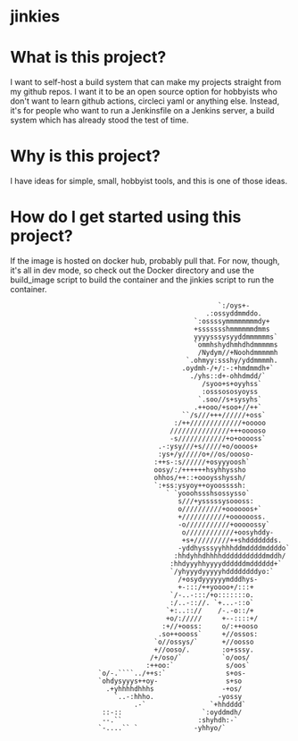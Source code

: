 # jinkies
# What is this project?
I want to self-host a build system that can make my projects straight from my github repos. 
I want it to be an open source option for hobbyists who don't want to learn github actions, circleci yaml or
anything else. Instead, it's for people who want to run a Jenkinsfile on a Jenkins server, a build system
which has already stood the test of time.

# Why is this project?
I have ideas for simple, small, hobbyist tools, and this is one of those ideas.

# How do I get started using this project?
If the image is hosted on docker hub, probably pull that. For now, though, it's all in dev mode, so 
check out the Docker directory and use the build_image script to build the container and the jinkies script to run the container.


                                                                                                    
                                                        `:/oys+-                                    
                                                     .:ossyddmmddo.                                 
                                                  `:ossssymmmmmmmmdy+                               
                                                  +ssssssshmmmmmmdmms                               
                                                  yyyysssysyyddmmmmmms`                             
                                                  `ommhshydhmhdhdmmmmms                             
                                                   /Nydym//+Noohdmmmmmh                             
                                                `.ohmyy:ssshy/yddmmmmh.                             
                                               .oydmh-/+/:-:+hmdmmdh+`                              
                                                 ./yhs::d+-ohhdmdd/`                                
                                                    /syoo+s+oyyhss`                                 
                                                    :osssososyoyss                                  
                                                   `.soo//s+sysyhs`                                 
                                                  .++ooo/+soo+//++`                                 
                                               ``/s///+++//////+oss`                                
                                             :/++/////////////+ooooo                                
                                            ///////////////+++ooooso                                
                                            -s////////////+o+ooooss`                                
                                         .-:ysy///+s/////+o/oooos+                                  
                                         :ys+/y/////o+//os/oooso-                                   
                                        :++s-:s//////+osyyyoosh`                                    
                                        oosy/:/++++++hsyhhyssho                                     
                                        ohhos/++::+oooysshyssh/                                     
                                        `:+ss:ysyoy++oyoossssh:                                     
                                           ` `yooohssshsossysso`                                    
                                              s///+ysssssysoooss:                                   
                                              o//////////+oooooos+`                                 
                                              +///////////+ooooooss.                                
                                              -o///////////+ooooossy`                               
                                               o////////////+oosyhddy-                              
                                               +s+/////////++shddddddds.                            
                                              -yddhysssyyhhhddmddddmddddo`                          
                                             :hhdyhhdhhhhdddddddddddmddh/                           
                                            :hhdyyyhhyyyyddddddmdddddd+`                            
                                            `/yhyyydyyyyyhddddddddyo:`                              
                                              /+osydyyyyyymdddhys-                                  
                                              +-:::/++yoooo+/:::+                                   
                                            `/-..-:::/+o:::::::o.                                   
                                            :/..-:://. `+...-::o`                                   
                                           `+:..:://    /-.-o::/+                                   
                                           +o/://///     +--::::+/                                  
                                          :+//+ooss:     o/:++ooso                                  
                                         .so++oooss`     +//ossos:                                  
                                        `o//ossys/`      +//oosso                                   
                                        +//ooso/.        :o+sssy.                                   
                                       /+/oso/`          `o/oos/                                    
                                      :++oo:`             s/oos`                                    
                          `o/-.````../++s:`               s+os-                                     
                          `ohdysyyys++oy-                 s+so                                      
                            .+yhhhhdhhhs                 -+os/                                      
                              `..-:hhho.                -yossy                                      
                                   .-`                `+hhdddd`                                     
                           ::-::                    `:oyddmdh/                                      
                           --.``                   :shyhdh:-`                                       
                          `-....`` `              -yhhyo/`

